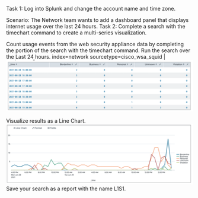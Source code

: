 Task 1: Log into Splunk and change the account name and time zone. 

Scenario: The Network team wants to add a dashboard panel that displays internet usage over the last  24 hours. 
Task 2: Complete a search with the timechart command to create a multi-series visualization. 

Count usage events from the web security appliance data by completing the <missing> portion of the search with the timechart command. Run the search over the Last 24 hours. 
index=network sourcetype=cisco_wsa_squid | <missing>  
![image](https://github.com/ShahzebFarruk/Splunk_Material/blob/main/Statistical%20Labs/table1.png)


Visualize results as a Line Chart.
![image](https://github.com/ShahzebFarruk/Splunk_Material/blob/main/Statistical%20Labs/table2.png)
Save your search as a report with the name L1S1.
  
